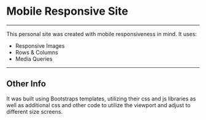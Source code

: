 <h1>Mobile Responsive Site</h1>

<hr>
This personal site was created with mobile responsiveness in mind.
It uses:
  <ul>
  <li>Responsive Images</li>
  <li>Rows & Columns</li>
  <li>Media Queries</li>
  </ul>
  
  <hr>
  
  <h2>Other Info</h2>
  It was built using Bootstraps templates, utilizing their css and js libraries as well as additional css and other code to utilize the viewport and adjust to different size screens.
